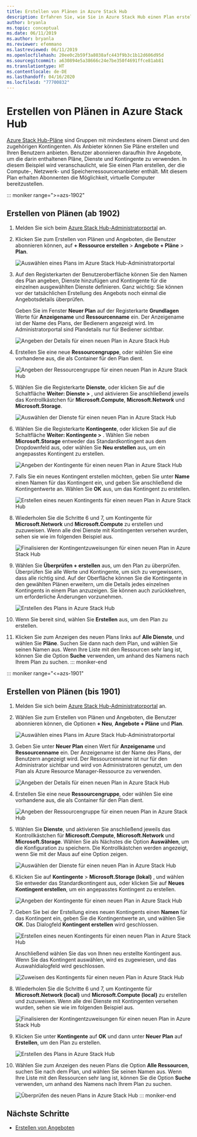 ```yaml
---
title: Erstellen von Plänen in Azure Stack Hub
description: Erfahren Sie, wie Sie in Azure Stack Hub einen Plan erstellen, mit dem Abonnenten virtuelle Computer bereitstellen können.
author: bryanla
ms.topic: conceptual
ms.date: 06/11/2019
ms.author: bryanla
ms.reviewer: efemmano
ms.lastreviewed: 06/11/2019
ms.openlocfilehash: 20ee0c2b59f3a8038afc443f9b3c1b12d606d95d
ms.sourcegitcommit: a630894e5a38666c24e7be350f4691ffce81ab81
ms.translationtype: HT
ms.contentlocale: de-DE
ms.lasthandoff: 04/16/2020
ms.locfileid: "77700832"
---
```

# <a name="create-a-plan-in-azure-stack-hub"></a>Erstellen von Plänen in Azure Stack Hub

[Azure Stack Hub-Pläne](azure-stack-overview.md) sind Gruppen mit mindestens einem Dienst und den zugehörigen Kontingenten. Als Anbieter können Sie Pläne erstellen und Ihren Benutzern anbieten. Benutzer abonnieren daraufhin Ihre Angebote, um die darin enthaltenen Pläne, Dienste und Kontingente zu verwenden. In diesem Beispiel wird veranschaulicht, wie Sie einen Plan erstellen, der die Compute-, Netzwerk- und Speicherressourcenanbieter enthält. Mit diesem Plan erhalten Abonnenten die Möglichkeit, virtuelle Computer bereitzustellen.

::: moniker range=">=azs-1902"
## <a name="create-a-plan-1902-and-later"></a>Erstellen von Plänen (ab 1902)

1. Melden Sie sich beim [Azure Stack Hub-Administratorportal](https://adminportal.local.azurestack.external) an.

2. Klicken Sie zum Erstellen von Plänen und Angeboten, die Benutzer abonnieren können, auf **+ Ressource erstellen** > **Angebote + Pläne** > **Plan**.
  
   ![Auswählen eines Plans im Azure Stack Hub-Administratorportal](media/azure-stack-create-plan/select-plan.png)

3. Auf den Registerkarten der Benutzeroberfläche können Sie den Namen des Plan angeben, Dienste hinzufügen und Kontingente für die einzelnen ausgewählten Dienste definieren. Ganz wichtig: Sie können vor der tatsächlichen Erstellung des Angebots noch einmal die Angebotsdetails überprüfen.

   Geben Sie im Fenster **Neuer Plan** auf der Registerkarte **Grundlagen** Werte für **Anzeigename** und **Ressourcenname** ein. Der Anzeigename ist der Name des Plans, der Bedienern angezeigt wird. Im Administratorportal sind Plandetails nur für Bediener sichtbar.

   ![Angeben der Details für einen neuen Plan in Azure Stack Hub](media/azure-stack-create-plan/plan-name.png)

4. Erstellen Sie eine neue **Ressourcengruppe**, oder wählen Sie eine vorhandene aus, die als Container für den Plan dient.

   ![Angeben der Ressourcengruppe für einen neuen Plan in Azure Stack Hub](media/azure-stack-create-plan/resource-group.png)

5. Wählen Sie die Registerkarte **Dienste**, oder klicken Sie auf die Schaltfläche **Weiter: Dienste >** , und aktivieren Sie anschließend jeweils das Kontrollkästchen für **Microsoft.Compute**, **Microsoft.Network** und **Microsoft.Storage**.
  
   ![Auswählen der Dienste für einen neuen Plan in Azure Stack Hub](media/azure-stack-create-plan/services.png)

6. Wählen Sie die Registerkarte **Kontingente**, oder klicken Sie auf die Schaltfläche **Weiter: Kontingente >** . Wählen Sie neben **Microsoft.Storage** entweder das Standardkontingent aus dem Dropdownfeld aus, oder wählen Sie **Neu erstellen** aus, um ein angepasstes Kontingent zu erstellen.
  
   ![Angeben der Kontingente für einen neuen Plan in Azure Stack Hub](media/azure-stack-create-plan/quotas.png)

7. Falls Sie ein neues Kontingent erstellen möchten, geben Sie unter **Name** einen Namen für das Kontingent ein, und geben Sie anschließend die Kontingentwerte an. Wählen Sie **OK** aus, um das Kontingent zu erstellen.

   ![Erstellen eines neuen Kontingents für einen neuen Plan in Azure Stack Hub](media/azure-stack-create-plan/new-quota.png)

8. Wiederholen Sie die Schritte 6 und 7, um Kontingente für **Microsoft.Network** und **Microsoft.Compute** zu erstellen und zuzuweisen. Wenn alle drei Dienste mit Kontingenten versehen wurden, sehen sie wie im folgenden Beispiel aus.

   ![Finalisieren der Kontingentzuweisungen für einen neuen Plan in Azure Stack Hub](media/azure-stack-create-plan/all-quotas-assigned.png)

9. Wählen Sie **Überprüfen + erstellen** aus, um den Plan zu überprüfen. Überprüfen Sie alle Werte und Kontingente, um sich zu vergewissern, dass alle richtig sind. Auf der Oberfläche können Sie die Kontingente in den gewählten Plänen erweitern, um die Details jedes einzelnen Kontingents in einem Plan anzuzeigen. Sie können auch zurückkehren, um erforderliche Änderungen vorzunehmen.

   ![Erstellen des Plans in Azure Stack Hub](media/azure-stack-create-plan/create.png)

10. Wenn Sie bereit sind, wählen Sie **Erstellen** aus, um den Plan zu erstellen.

11. Klicken Sie zum Anzeigen des neuen Plans links auf **Alle Dienste**, und wählen Sie **Pläne**. Suchen Sie dann nach dem Plan, und wählen Sie seinen Namen aus. Wenn Ihre Liste mit den Ressourcen sehr lang ist, können Sie die Option **Suche** verwenden, um anhand des Namens nach Ihrem Plan zu suchen.
::: moniker-end

::: moniker range="<=azs-1901"
## <a name="create-a-plan-1901-and-earlier"></a>Erstellen von Plänen (bis 1901)

1. Melden Sie sich beim [Azure Stack Hub-Administratorportal](https://adminportal.local.azurestack.external) an.

2. Wählen Sie zum Erstellen von Plänen und Angeboten, die Benutzer abonnieren können, die Optionen **+ Neu**, **Angebote + Pläne** und **Plan**.
  
   ![Auswählen eines Plans im Azure Stack Hub-Administratorportal](media/azure-stack-create-plan/select-plan1901.png)

3. Geben Sie unter **Neuer Plan** einen Wert für **Anzeigename** und **Ressourcenname** ein. Der Anzeigename ist der Name des Plans, der Benutzern angezeigt wird. Der Ressourcenname ist nur für den Administrator sichtbar und wird von Administratoren genutzt, um den Plan als Azure Resource Manager-Ressource zu verwenden.

   ![Angeben der Details für einen neuen Plan in Azure Stack Hub](media/azure-stack-create-plan/plan-name1901.png)

4. Erstellen Sie eine neue **Ressourcengruppe**, oder wählen Sie eine vorhandene aus, die als Container für den Plan dient.

   ![Angeben der Ressourcengruppe für einen neuen Plan in Azure Stack Hub](media/azure-stack-create-plan/resource-group1901.png)

5. Wählen Sie **Dienste**, und aktivieren Sie anschließend jeweils das Kontrollkästchen für **Microsoft.Compute**, **Microsoft.Network** und **Microsoft.Storage**. Wählen Sie als Nächstes die Option **Auswählen**, um die Konfiguration zu speichern. Die Kontrollkästchen werden angezeigt, wenn Sie mit der Maus auf eine Option zeigen.
  
   ![Auswählen der Dienste für einen neuen Plan in Azure Stack Hub](media/azure-stack-create-plan/services1901.png)

6. Klicken Sie auf **Kontingente** > **Microsoft.Storage (lokal)** , und wählen Sie entweder das Standardkontingent aus, oder klicken Sie auf **Neues Kontingent erstellen**, um ein angepasstes Kontingent zu erstellen.
  
   ![Angeben der Kontingente für einen neuen Plan in Azure Stack Hub](media/azure-stack-create-plan/quotas1901.png)

7. Geben Sie bei der Erstellung eines neuen Kontingents einen **Namen** für das Kontingent ein, geben Sie die Kontingentwerte an, und wählen Sie **OK**. Das Dialogfeld **Kontingent erstellen** wird geschlossen.

   ![Erstellen eines neuen Kontingents für einen neuen Plan in Azure Stack Hub](media/azure-stack-create-plan/new-quota1901.png)

   Anschließend wählen Sie das von Ihnen neu erstellte Kontingent aus. Wenn Sie das Kontingent auswählen, wird es zugewiesen, und das Auswahldialogfeld wird geschlossen.
  
   ![Zuweisen des Kontingents für einen neuen Plan in Azure Stack Hub](media/azure-stack-create-plan/assign-quota1901.png)

8. Wiederholen Sie die Schritte 6 und 7, um Kontingente für **Microsoft.Network (local)** und **Microsoft.Compute (local)** zu erstellen und zuzuweisen. Wenn alle drei Dienste mit Kontingenten versehen wurden, sehen sie wie im folgenden Beispiel aus.

   ![Finalisieren der Kontingentzuweisungen für einen neuen Plan in Azure Stack Hub](media/azure-stack-create-plan/all-quotas-assigned1901.png)

9. Klicken Sie unter **Kontingente** auf **OK** und dann unter **Neuer Plan** auf **Erstellen**, um den Plan zu erstellen.

    ![Erstellen des Plans in Azure Stack Hub](media/azure-stack-create-plan/create1901.png)

10. Wählen Sie zum Anzeigen des neuen Plans die Option **Alle Ressourcen**, suchen Sie nach dem Plan, und wählen Sie seinen Namen aus. Wenn Ihre Liste mit den Ressourcen sehr lang ist, können Sie die Option **Suche** verwenden, um anhand des Namens nach Ihrem Plan zu suchen.

    ![Überprüfen des neuen Plans in Azure Stack Hub](media/azure-stack-create-plan/plan-overview1901.png)
::: moniker-end

## <a name="next-steps"></a>Nächste Schritte

* [Erstellen von Angeboten](azure-stack-create-offer.md)
